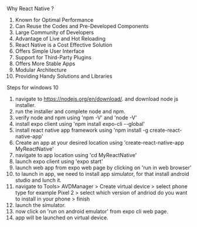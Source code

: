 Why React Native ?

1. Known for Optimal Performance
2. Can Reuse the Codes and Pre-Developed Components
3. Large Community of Developers
4. Advantage of Live and Hot Reloading
5. React Native is a Cost Effective Solution
6. Offers Simple User Interface
7. Support for Third-Party Plugins
8. Offers More Stable Apps
9. Modular Architecture
10. Providing Handy Solutions and Libraries


Steps for windows 10

1. navigate to https://nodejs.org/en/download/. and download node js installer.
2. run the installer and complete node and npm.
3. verify node and npm using 'npm -V' and 'node -V'
4. install expo client using 'npm install expo-cli --global'
5. install react native app framework using 'npm install -g create-react-native-app'
6. Create an app at your desired location using 'create-react-native-app MyReactNative'
7. navigate to app location using 'cd MyReactNative'
8. launch expo client using 'expo start'
9. launch web app from expo web page by clicking on 'run in web browser'
10. to launch in app, we need to install app simulator, for that install android studio and lunch it.
11. navigate to Tools> AVDManager > Create virtual device > select phone type for example Pixel 2 > select which version of andriod do you want to install in your phone > finish
12. launch the simulator.
13. now click on 'run on android emulator' from expo cli web page.
14. app will be launched on virtual device.
